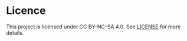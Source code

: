 # Licence

This project is licensed under CC BY-NC-SA 4.0. See [LICENSE](Licence.txt) for more details.
